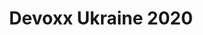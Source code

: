 ---
title: Devoxx Ukraine 2020
city: Online
venue: Online
start: 2020-11-06
end: 2020-11-07
website: https://devoxx.com.ua/
cfp: false
scholarships: false
childcare: false
description: Devoxx is the biggest worldwide Java conference with access to hundreds of remarkable international speakers, sponsors, huge content databases and new speech formats. It is an annual international conference with more than 60 global speakers – well-known Java-professionals from the US, Canada, Western Europe and other countries.https://devoxx.com.ua/
---